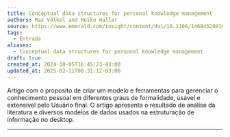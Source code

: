 ```yaml
---
title: Conceptual data structures for personal knowledge management
authors: Max Völkel and Heiko Haller
source: https://www.emerald.com/insight/content/doi/10.1108/14684520910951221/full/html
tags:
  - Entrada
aliases:
  - Conceptual data structures for personal knowledge management
draft: true
created_at: 2024-10-05T16:45:23-03:00
updated_at: 2025-02-11T00:31:12-03:00
---
```


Artigo com o proposito de criar  um modelo e ferramentas para gerenciar o conhecimento pessoal em diferentes graus de formalidade, usável e extensível pelo Usuário final. O artigo apresenta o resultado de analise da literatura e diversos modelos de dados usados  na estruturação de informação no desktop.

---

